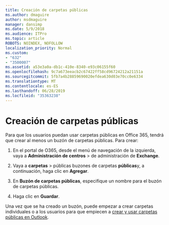 ```yaml
---
title: Creación de carpetas públicas
ms.author: dmaguire
author: msdmaguire
manager: dansimp
ms.date: 5/9/2018
ms.audience: ITPro
ms.topic: article
ROBOTS: NOINDEX, NOFOLLOW
localization_priority: Normal
ms.custom:
- "632"
- "3500007"
ms.assetid: a53e3a0a-db1c-410e-8340-e93c06155f60
ms.openlocfilehash: 9c7a673eeacb2c67422ff58cd96724212a21151a
ms.sourcegitcommit: 5fb7a4b28859690020efdea630d03e70cc0e6334
ms.translationtype: MT
ms.contentlocale: es-ES
ms.lasthandoff: 06/28/2019
ms.locfileid: "35363238"
---
```

# <a name="creating-public-folders"></a>Creación de carpetas públicas

Para que los usuarios puedan usar carpetas públicas en Office 365, tendrá que crear al menos un buzón de carpetas públicas. Para crear:
  
1. En el portal de O365, desde el menú de navegación de la izquierda, vaya a **Administración de centros** \> de administración de **Exchange**.

2. Vaya a **carpetas** \> públicas buzones de carpetas **públicas**y, a continuación, haga clic en **Agregar**.

3. En **Buzón de carpetas públicas**, especifique un nombre para el buzón de carpetas públicas.

4. Haga clic en **Guardar**.

Una vez que se ha creado un buzón, puede empezar a crear carpetas individuales o a los usuarios para que empiecen a [crear y usar carpetas públicas en Outlook](https://support.office.com/article/Create-and-share-a-public-folder-in-Outlook-a2835011-d524-4a5c-a207-05c159bb2a97).
  